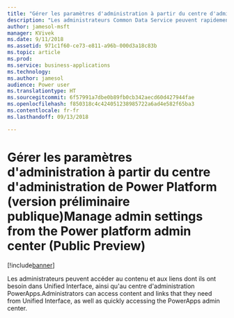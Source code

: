 ```yaml
---
title: "Gérer les paramètres d'administration à partir du centre d'administration de Power Platform"
description: "Les administrateurs Common Data Service peuvent rapidement accéder aux informations dans Unified Interface"
author: jamesol-msft
manager: KVivek
ms.date: 9/11/2018
ms.assetid: 971c1f60-ce73-e811-a96b-000d3a18c83b
ms.topic: article
ms.prod: 
ms.service: business-applications
ms.technology: 
ms.author: jamesol
audience: Power user
ms.translationtype: HT
ms.sourcegitcommit: 6f57991a7dbe0b89fb0cb342aecd60d427944fae
ms.openlocfilehash: f850318c4c424051238985722a6ad4e582f65ba3
ms.contentlocale: fr-fr
ms.lasthandoff: 09/13/2018

---
```

# <a name="manage-admin-settings-from-the-power-platform-admin-center-public-preview"></a><span data-ttu-id="4f880-103">Gérer les paramètres d'administration à partir du centre d'administration de Power Platform (version préliminaire publique)</span><span class="sxs-lookup"><span data-stu-id="4f880-103">Manage admin settings from the Power platform admin center (Public Preview)</span></span>


[!include[banner](../../includes/banner.md)]

<span data-ttu-id="4f880-104">Les administrateurs peuvent accéder au contenu et aux liens dont ils ont besoin dans Unified Interface, ainsi qu'au centre d'administration PowerApps.</span><span class="sxs-lookup"><span data-stu-id="4f880-104">Administrators can access content and links that they need from Unified Interface, as well as quickly accessing the PowerApps admin center.</span></span>

